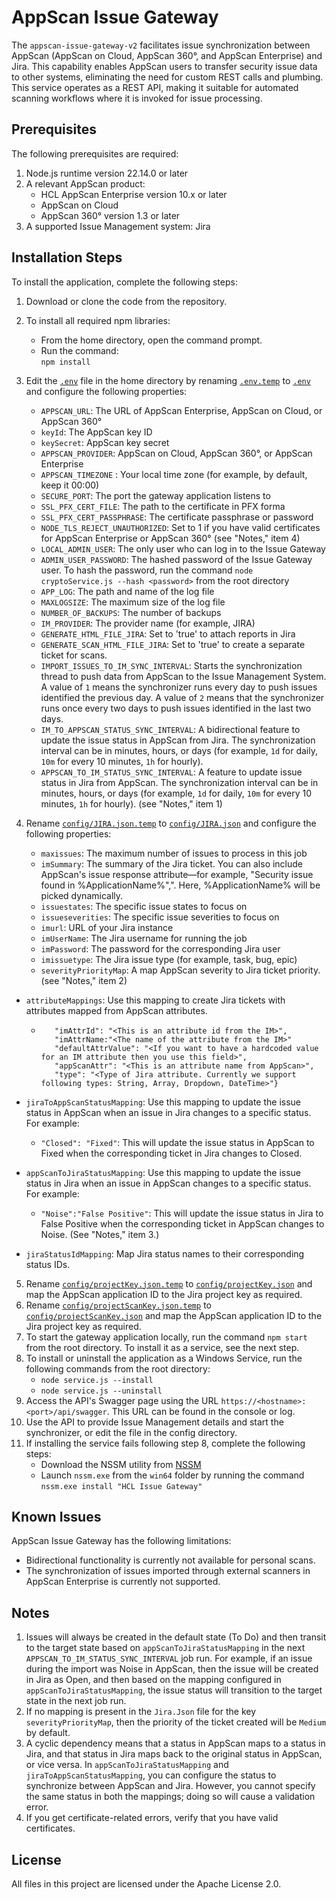 # AppScan Issue Gateway

The `appscan-issue-gateway-v2` facilitates issue synchronization between AppScan (AppScan on Cloud, AppScan 360°, and AppScan Enterprise) and Jira. This capability enables AppScan users to transfer security issue data to other systems, eliminating the need for custom REST calls and plumbing. This service operates as a REST API, making it suitable for automated scanning workflows where it is invoked for issue processing.

## Prerequisites
The following prerequisites are required:

1. Node.js runtime version 22.14.0 or later
2. A relevant AppScan product:
   - HCL AppScan Enterprise version 10.x or later
   - AppScan on Cloud
   - AppScan 360° version 1.3 or later
3. A supported Issue Management system: Jira

## Installation Steps

To install the application, complete the following steps:

1. Download or clone the code from the repository.
2. To install all required npm libraries:
   - From the home directory, open the command prompt.
   - Run the command:  
     `npm install`
3. Edit the [`.env`](.env ) file in the home directory by renaming [`.env.temp`](.env.temp ) to [`.env`](.env ) and configure the following properties:
   - `APPSCAN_URL`: The URL of AppScan Enterprise, AppScan on Cloud, or AppScan 360°
   - `keyId`: The AppScan key ID
   - `keySecret`: AppScan key secret
   - `APPSCAN_PROVIDER`: AppScan on Cloud, AppScan 360°, or AppScan Enterprise
   - `APPSCAN_TIMEZONE` : Your local time zone (for example, by default, keep it 00:00)
   - `SECURE_PORT`: The port the gateway application listens to
   - `SSL_PFX_CERT_FILE`: The path to the certificate in PFX forma
   - `SSL_PFX_CERT_PASSPHRASE`: The certificate passphrase or password
   - `NODE_TLS_REJECT_UNAUTHORIZED`: Set to 1 if you have valid certificates for AppScan Enterprise or AppScan 360° (see "Notes," item 4)
   - `LOCAL_ADMIN_USER`: The only user who can log in to the Issue Gateway
   - `ADMIN_USER_PASSWORD`: The hashed password of the Issue Gateway user. To hash the password, run the command `node cryptoService.js --hash <password>` from the root directory
   - `APP_LOG`: The path and name of the log file
   - `MAXLOGSIZE`: The maximum size of the log file
   - `NUMBER_OF_BACKUPS`: The number of backups
   - `IM_PROVIDER`: The provider name (for example, JIRA)
   - `GENERATE_HTML_FILE_JIRA`: Set to 'true' to attach reports in Jira
   - `GENERATE_SCAN_HTML_FILE_JIRA`: Set to 'true' to create a separate ticket for scans.
   - `IMPORT_ISSUES_TO_IM_SYNC_INTERVAL`: Starts the synchronization thread to push data from AppScan to the Issue Management System. A value of `1` means the synchronizer runs every day to push issues identified the previous day. A value of `2` means that the synchronizer runs once every two days to push issues identified in the last two days.
   - `IM_TO_APPSCAN_STATUS_SYNC_INTERVAL`: A bidirectional feature to update the issue status in AppScan from Jira. The synchronization interval can be in minutes, hours, or days (for example, `1d` for daily, `10m` for every 10 minutes, `1h` for hourly).
   - `APPSCAN_TO_IM_STATUS_SYNC_INTERVAL`: A feature to update issue status in Jira from AppScan. The synchronization interval can be in minutes, hours, or days (for example, `1d` for daily, `10m` for every 10 minutes, `1h` for hourly). (see "Notes," item 1)

4. Rename [`config/JIRA.json.temp`](config/JIRA.json.temp ) to [`config/JIRA.json`](config/JIRA.json ) and configure the following properties:
   - `maxissues`: The maximum number of issues to process in this job
   - `imSummary`: The summary of the Jira ticket. You can also include AppScan's issue response attribute—for example, "Security issue found in %ApplicationName%",". Here, %ApplicationName% will be picked dynamically.
   - `issuestates`: The specific issue states to focus on
   - `issueseverities`: The specific issue severities to focus on
   - `imurl`: URL of your Jira instance
   - `imUserName`: The Jira username for running the job
   - `imPassword`: The password for the corresponding Jira user
   - `imissuetype`: The Jira issue type (for example, task, bug, epic)
   - `severityPriorityMap`: A map AppScan severity to Jira ticket priority. (see "Notes," item 2)
  - `attributeMappings`: Use this mapping to create Jira tickets with attributes mapped from AppScan attributes.
      -  ```json{
            "imAttrId": "<This is an attribute id from the IM>",
            "imAttrName:"<The name of the attribute from the IM>"
            "defaultAttrValue": "<If you want to have a hardcoded value for an IM attribute then you use this field>",
            "appScanAttr": "<This is an attribute name from AppScan>",
            "type": "<Type of Jira attribute. Currently we support following types: String, Array, Dropdown, DateTime>"}
            ```
  - `jiraToAppScanStatusMapping`: Use this mapping to update the issue status in AppScan when an issue in Jira changes to a specific status. For example:
      - `"Closed": "Fixed"`: This will update the issue status in AppScan to Fixed when the corresponding ticket in Jira changes to Closed.

- `appScanToJiraStatusMapping`: Use this mapping to update the issue status in Jira when an issue in AppScan changes to a specific status. For example:
  - `"Noise":"False Positive"`: This will update the issue status in Jira to False Positive when the corresponding ticket in AppScan changes to Noise. (See "Notes," item 3.)

- `jiraStatusIdMapping`: Map Jira status names to their corresponding status IDs.

5. Rename [`config/projectKey.json.temp`](config/projectKey.json.temp ) to [`config/projectKey.json`](config/projectKey.json ) and map the AppScan application ID to the Jira project key as required.
6. Rename [`config/projectScanKey.json.temp`](config/projectScanKey.json.temp ) to [`config/projectScanKey.json`](config/projectScanKey.json )  and map the AppScan application ID to the Jira project key as required.
7. To start the gateway application locally, run the command `npm start` from the root directory. To install it as a service, see the next step.
8. To install or uninstall the application as a Windows Service, run the following commands from the root directory:
   - `node service.js --install`
   - `node service.js --uninstall`
9. Access the API's Swagger page using the URL `https://<hostname>:<port>/api/swagger`. This URL can be found in the console or log.
10. Use the API to provide Issue Management details and start the synchronizer, or edit the file in the config directory.
11. If installing the service fails following step 8, complete the following steps:
    - Download the NSSM utility from [NSSM](https://nssm.cc/download)
    - Launch `nssm.exe` from the `win64` folder by running the command `nssm.exe install "HCL Issue Gateway"`

## Known Issues
AppScan Issue Gateway has the following limitations:
- Bidirectional functionality is currently not available for personal scans.
- The synchronization of issues imported through external scanners in AppScan Enterprise is currently not supported.


## Notes
1. Issues will always be created in the default state (To Do) and then transit to the target state based on `appScanToJiraStatusMapping` in the next `APPSCAN_TO_IM_STATUS_SYNC_INTERVAL` job run. For example, if an issue during the import was Noise in AppScan, then the issue will be created in Jira as Open, and then based on the mapping configured in `appScanToJiraStatusMapping`, the issue status will transition to the target state in the next job run.
2. If no mapping is present in the `Jira.Json` file for the key `severityPriorityMap`, then the priority of the ticket created will be `Medium` by default.
3. A cyclic dependency means that a status in AppScan maps to a status in Jira, and that status in Jira maps back to the original status in AppScan, or vice versa. In `appScanToJiraStatusMapping` and `jiraToAppScanStatusMapping`, you can configure the status to synchronize between AppScan and Jira. However, you cannot specify the same status in both the mappings; doing so will cause a validation error.
4. If you get certificate-related errors, verify that you have valid certificates.

## License

All files in this project are licensed under the Apache License 2.0.
